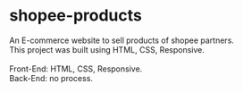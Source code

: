 # shopee-products <br>
An E-commerce website to sell products of shopee partners.<br>
This project was built using HTML, CSS, Responsive.<br>
<br>
Front-End: HTML, CSS, Responsive.<br>
Back-End: no process.<br>
